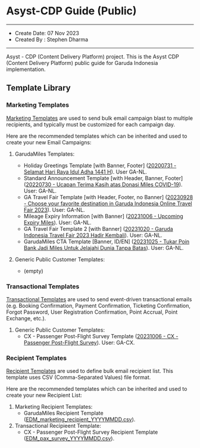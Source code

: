 # Asyst-CDP Guide (Public)

***

- Create Date: 07 Nov 2023
- Created By : Stephen Dharma

***

Asyst - CDP (Content Delivery Platform) project. This is the Asyst CDP (Content Delivery Platform) public guide for Garuda Indonesia implementation.

## Template Library

### Marketing Templates

[Marketing Templates](marketing_templates) are used to send bulk email campaign blast to multiple recipients, and typically must be customized for each campaign day.

Here are the recommended templates which can be inherited and used to create your new Email Campaigns:

1. GarudaMiles Templates:
    - Holiday Greetings Template [with Banner, Footer] ([20200731 - Selamat Hari Raya Idul Adha 1441 H](./marketing_templates/20200731%20-%20Selamat%20Hari%20Raya%20Idul%20Adha%201441%20H/v20200731.html)). User GA-NL.
    - Standard Announcement Template [with Header, Banner, Footer] ([20220730 - Ucapan Terima Kasih atas Donasi Miles COVID-19](./marketing_templates/20220730%20-%20Ucapan%20Terima%20Kasih%20atas%20Donasi%20Miles%20COVID-19/v20200730.html)). User: GA-NL.
    - GA Travel Fair Template [with Header, Footer, no Banner] ([20230928 - Choose your favorite destination in Garuda Indonesia Online Travel Fair 2023](./marketing_templates/20230928%20-%20Choose%20your%20favorite%20destination%20in%20Garuda%20Indonesia%20Online%20Travel%20Fair%202023/v20230928.html)). User: GA-NL.
    - Mileage Expiry Information [with Banner] ([20231006 - Upcoming Expiry Miles](./marketing_templates/20231006%20-%20Upcoming%20Expiry%20Miles/v20231006.html)). User: GA-NL.
    - GA Travel Fair Template 2 [with Banner] ([20231020 - Garuda Indonesia Travel Fair 2023 Hadir Kembali](./marketing_templates/20231020%20-%20Garuda%20Indonesia%20Travel%20Fair%202023%20Hadir%20Kembali/v20231020.html)). User: GA-NL.
    - GarudaMiles CTA Template [Banner, ID/EN] ([20231025 - Tukar Poin Bank Jadi Miles Untuk Jelajahi Dunia Tanpa Batas](./marketing_templates/20231025%20-%20Tukar%20Poin%20Bank%20Jadi%20Miles%20Untuk%20Jelajahi%20Dunia%20Tanpa%20Batas/v20231025.html)). User: GA-NL.

2. Generic Public Customer Templates:
    - (empty)

### Transactional Templates

[Transactional Templates](./transactional_templates/) are used to send event-driven transactional emails (e.g. Booking Confirmation, Payment Confirmation, Ticketing Confirmation, Forgot Password, User Registration Confirmation, Point Accrual, Point Exchange, etc.).

1. Generic Public Customer Templates:
    - CX - Passenger Post-Flight Survey Template ([20231006 - CX - Passenger Post-Flight Survey](./transactional_templates/20231006%20-%20CX%20-%20Passenger%20Post-Flight%20Survey/v20231006.html)). User: GA-CX.

### Recipient Templates

[Recipient Templates](recipient_templates) are used to define bulk email recipient list. This template uses CSV (Comma-Separated Values) file format.

Here are the recommended templates which can be inherited and used to create your new Recipient List:

1. Marketing Recipient Templates:
    - GarudaMiles Recipient Template ([EDM_marketing_recipient_YYYYMMDD.csv](./recipient_templates/EDM_marketing_recipient_YYYYMMDD.csv)).
2. Transactional Recipieent Template:
    - CX - Passenger Post-Flight Survey Recipient Template ([EDM_pax_survey_YYYYMMDD.csv](./recipient_templates/EDM_pax_survey_YYYYMMDD.csv)).
